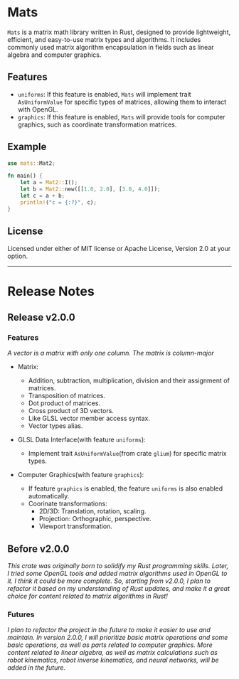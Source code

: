 # Mats

`Mats` is a matrix math library written in Rust, designed to provide lightweight, efficient, and easy-to-use matrix types and algorithms. It includes commonly used matrix algorithm encapsulation in fields such as linear algebra and computer graphics.

## Features

+ `uniforms`: If this feature is enabled, `Mats` will implement trait `AsUniformValue` for specific types of matrices, allowing them to interact with OpenGL.
+ `graphics`: If this feature is enabled, `Mats` will provide tools for computer graphics, such as coordinate transformation matrices.

## Example

```rust
use mats::Mat2;

fn main() {
    let a = Mat2::I();
    let b = Mat2::new([[1.0, 2.0], [3.0, 4.0]]);
    let c = a + b;
    println!("c = {:?}", c);
}
```

## License

Licensed under either of MIT license or Apache License, Version 2.0 at your option.

-------

# Release Notes

## Release v2.0.0

### Features
*A vector is a matrix with only one column.*
*The matrix is column-major*
+ Matrix:
    - Addition, subtraction, multiplication, division and their assignment of matrices.
    - Transposition of matrices.
    - Dot product of matrices.
    - Cross product of 3D vectors.
    - Like GLSL vector member access syntax.
    - Vector types alias.

+ GLSL Data Interface(with feature `uniforms`):
    - Implement trait `AsUniformValue`(from crate `glium`) for specific matrix types.

+ Computer Graphics(with feature `graphics`):
    + If feature `graphics` is enabled, the feature `uniforms` is also enabled automatically.
    - Coorinate transformations:
        - 2D/3D: Translation, rotation, scaling.
        - Projection: Orthographic, perspective.
        - Viewport transformation.


## Before v2.0.0

*This crate was originally born to solidify my Rust programming skills. Later, I tried some OpenGL tools and added matrix algorithms used in OpenGL to it. I think it could be more complete. So, starting from v2.0.0, I plan to refactor it based on my understanding of Rust updates, and make it a great choice for content related to matrix algorithms in Rust!*

### Futures

*I plan to refactor the project in the future to make it easier to use and maintain. In version 2.0.0, I will prioritize basic matrix operations and some basic operations, as well as parts related to computer graphics. More content related to linear algebra, as well as matrix calculations such as robot kinematics, robot inverse kinematics, and neural networks, will be added in the future.*